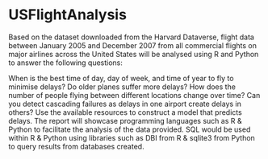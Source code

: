# USFlightAnalysis

Based on the dataset downloaded from the Harvard Dataverse, flight data between January 2005 and December 2007 from all commercial flights on major airlines across the United States will be analysed using R and Python to answer the following questions:

When is the best time of day, day of week, and time of year to fly to minimise delays?
Do older planes suffer more delays?
How does the number of people flying between different locations change over time?
Can you detect cascading failures as delays in one airport create delays in others?
Use the available resources to construct a model that predicts delays.
The report will showcase programming languages such as R & Python to facilitate the analysis of the data provided. SQL would be used within R & Python using libraries such as DBI from R & sqlite3 from Python to query results from databases created.
